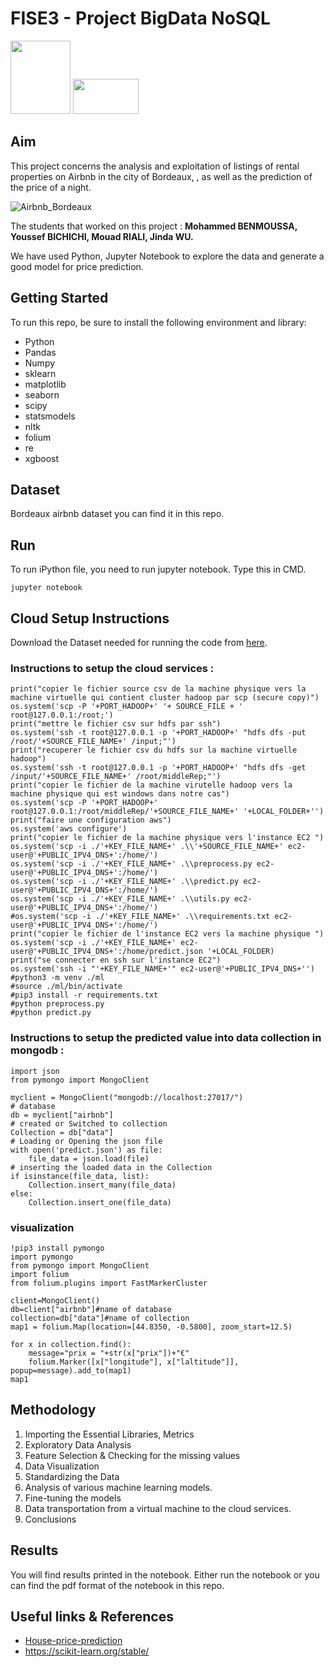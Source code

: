 # FISE3 - Project BigData NoSQL
<img src="https://www.telecom-st-etienne.fr/wp-content/uploads/sites/3/2015/12/telecom_saint_etienne_logo_transparent-768x943.png" width="96" height="117">
<img src="https://www.bgp4.com/wp-content/uploads/2019/08/Scikit_learn_logo_small.svg_-840x452.png" width="105" height="56">


## Aim
This project concerns the analysis and exploitation of listings of rental properties on Airbnb in the city of Bordeaux, , as well as the prediction of the price of a night.

![Airbnb_Bordeaux](bordeaux_airbnb.png)

The students that worked on this project : **Mohammed BENMOUSSA, Youssef BICHICHI, Mouad RIALI, Jinda WU.**

We have used Python, Jupyter Notebook to explore the data and generate a good model for price prediction.

## Getting Started 
To run this repo, be sure to install the following environment and library:
- Python
- Pandas
- Numpy
- sklearn
- matplotlib
- seaborn
- scipy
- statsmodels
- nltk
- folium
- re
- xgboost

## Dataset
Bordeaux airbnb dataset you can find it in this repo.

## Run
To run iPython file, you need to run jupyter notebook. Type this in CMD.
```
jupyter notebook
```

## Cloud Setup Instructions
Download the Dataset needed for running the code from [here](https://mootse.telecom-st-etienne.fr/mod/resource/view.php?id=29857).

### Instructions to setup the cloud services :
```
print("copier le fichier source csv de la machine physique vers la machine virtuelle qui contient cluster hadoop par scp (secure copy)")
os.system('scp -P '+PORT_HADOOP+' '+ SOURCE_FILE + ' root@127.0.0.1:/root;')
print("mettre le fichier csv sur hdfs par ssh")
os.system('ssh -t root@127.0.0.1 -p '+PORT_HADOOP+' "hdfs dfs -put /root/'+SOURCE_FILE_NAME+' /input;"')
print("recuperer le fichier csv du hdfs sur la machine virtuelle hadoop")
os.system('ssh -t root@127.0.0.1 -p '+PORT_HADOOP+' "hdfs dfs -get /input/'+SOURCE_FILE_NAME+' /root/middleRep;"')
print("copier le fichier de la machine virutelle hadoop vers la machine physique qui est windows dans notre cas")
os.system('scp -P '+PORT_HADOOP+' root@127.0.0.1:/root/middleRep/'+SOURCE_FILE_NAME+' '+LOCAL_FOLDER+'')
print("faire une configuration aws")
os.system('aws configure')
print("copier le fichier de la machine physique vers l'instance EC2 ")
os.system('scp -i ./'+KEY_FILE_NAME+' .\\'+SOURCE_FILE_NAME+' ec2-user@'+PUBLIC_IPV4_DNS+':/home/')
os.system('scp -i ./'+KEY_FILE_NAME+' .\\preprocess.py ec2-user@'+PUBLIC_IPV4_DNS+':/home/')
os.system('scp -i ./'+KEY_FILE_NAME+' .\\predict.py ec2-user@'+PUBLIC_IPV4_DNS+':/home/')
os.system('scp -i ./'+KEY_FILE_NAME+' .\\utils.py ec2-user@'+PUBLIC_IPV4_DNS+':/home/')
#os.system('scp -i ./'+KEY_FILE_NAME+' .\\requirements.txt ec2-user@'+PUBLIC_IPV4_DNS+':/home/')
print("copier le fichier de l'instance EC2 vers la machine physique ")
os.system('scp -i ./'+KEY_FILE_NAME+' ec2-user@'+PUBLIC_IPV4_DNS+':/home/predict.json '+LOCAL_FOLDER)
print("se connecter en ssh sur l'instance EC2")
os.system('ssh -i "'+KEY_FILE_NAME+'" ec2-user@'+PUBLIC_IPV4_DNS+'')
#python3 -m venv ./ml
#source ./ml/bin/activate
#pip3 install -r requirements.txt
#python preprocess.py
#python predict.py
```
### Instructions to setup the predicted value into data collection in mongodb :
```
import json
from pymongo import MongoClient 

myclient = MongoClient("mongodb://localhost:27017/") 
# database 
db = myclient["airbnb"]
# created or Switched to collection
Collection = db["data"]
# Loading or Opening the json file
with open('predict.json') as file:
    file_data = json.load(file)
# inserting the loaded data in the Collection
if isinstance(file_data, list):
    Collection.insert_many(file_data)  
else:
    Collection.insert_one(file_data)
```

### visualization
```
!pip3 install pymongo
import pymongo
from pymongo import MongoClient
import folium
from folium.plugins import FastMarkerCluster

client=MongoClient()
db=client["airbnb"]#name of database
collection=db["data"]#name of collection
map1 = folium.Map(location=[44.8350, -0.5800], zoom_start=12.5)

for x in collection.find():
    message="prix = "+str(x["prix"])+"€"
    folium.Marker([x["longitude"], x["laltitude"]], popup=message).add_to(map1)
map1
```
## Methodology
1. Importing the Essential Libraries, Metrics
2. Exploratory Data Analysis
3. Feature Selection & Checking for the missing values
4. Data Visualization
5. Standardizing the Data
6. Analysis of various machine learning models.
7. Fine-tuning the models
8. Data transportation from a virtual machine to the cloud services.
9. Conclusions

## Results
You will find results printed in the notebook.
Either run the notebook or you can find the pdf format of the notebook in this repo.

## Useful links & References
- [House-price-prediction](https://www.kaggle.com/emrearslan123/house-price-prediction) 
- https://scikit-learn.org/stable/
